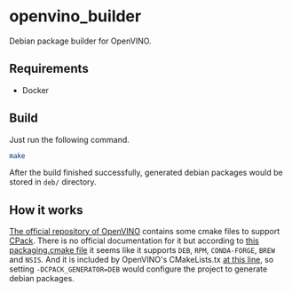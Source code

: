 # openvino_builder

Debian package builder for OpenVINO.

## Requirements

- Docker

## Build

Just run the following command.

```bash
make
```

After the build finished successfully, generated debian packages would be stored in `deb/` directory.

## How it works

[The official repository of OpenVINO](https://github.com/openvinotoolkit/openvino) contains some cmake files to support [CPack](https://cmake.org/cmake/help/latest/manual/cpack-generators.7.html). There is no official documentation for it but according to [this packaging.cmake file](https://github.com/openvinotoolkit/openvino/blob/master/cmake/packaging/packaging.cmake) it seems like it supports `DEB`, `RPM`, `CONDA-FORGE`, `BREW` and `NSIS`. And it is included by OpenVINO's CMakeLists.tx [at this line](https://github.com/openvinotoolkit/openvino/blob/07437eec1e7644b5acf9c608a3a1f89e8f2d6d0d/CMakeLists.txt#L147), so setting `-DCPACK_GENERATOR=DEB` would configure the project to generate debian packages.

